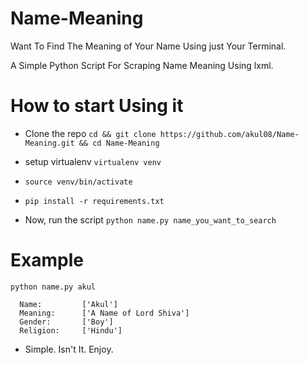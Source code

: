 # Name-Meaning
Want To Find The Meaning of Your Name Using just Your Terminal.

A Simple Python Script For Scraping Name Meaning Using lxml.

# How to start Using it

- Clone the repo `cd && git clone https://github.com/akul08/Name-Meaning.git && cd Name-Meaning`

- setup virtualenv `virtualenv venv`

- `source venv/bin/activate`

- `pip install -r requirements.txt`

- Now, run the script `python name.py name_you_want_to_search`

# Example

`python name.py akul`



  	  Name:		    ['Akul']
  	  Meaning:	    ['A Name of Lord Shiva']
	  Gender:		['Boy']
	  Religion:	    ['Hindu']

- Simple. Isn't It. Enjoy.
      
